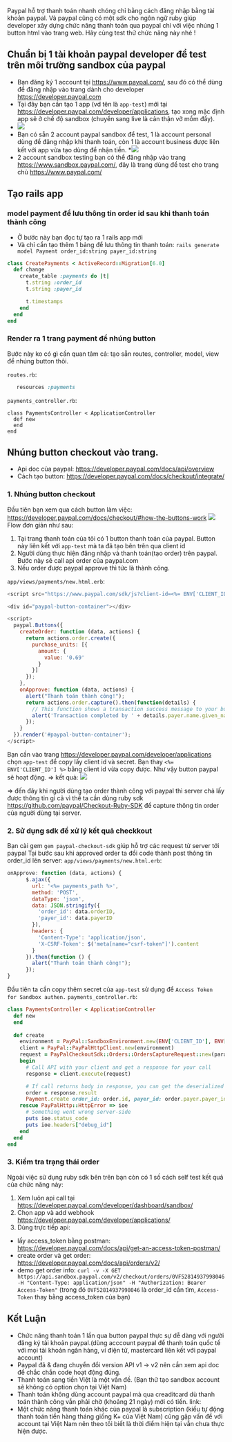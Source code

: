 Paypal hỗ trợ thanh toán nhanh chóng chỉ bằng cách đăng nhập bằng tài khoản paypal. Và paypal cũng có một sdk cho ngôn ngữ ruby giúp developer xây dựng chức năng thanh toán qua paypal chỉ với việc nhúng 1 button html vào trang web. Hãy cùng test thử chức năng này nhé !

## Chuẩn bị 1 tài khoản paypal developer để test trên môi trường sandbox của paypal
* Bạn đăng ký 1 account tại https://www.paypal.com/, sau đó có thể dùng để đăng nhập vào trang dành cho developer https://developer.paypal.com
* Tại đây bạn cần tạo 1 app (vd tên là `app-test`) mới tại https://developer.paypal.com/developer/applications, tạo xong mặc định app sẽ ở chế độ sandbox (chuyển sang live là cản thận vỡ mồm đấy).
* ![](https://images.viblo.asia/f5c11cdd-6c1b-4857-a6bd-c30ebcde569f.png)
* Bạn có sẵn 2 account paypal sandbox để test, 1 là account personal dùng để đăng nhập khi thanh toán, còn 1 là account business được liên kết với app vừa tạo dùng để nhận tiền.
*![](https://images.viblo.asia/05c5991b-f86e-41b9-81ed-6ebcb4751052.png)
* 2 account sandbox testing bạn có thể đăng nhập vào trang https://www.sandbox.paypal.com/, đây là trang dùng để test cho trang chủ https://www.paypal.com/

## Tạo rails app
### model payment để lưu thông tin order id sau khi thanh toán thành công
* Ở bước này bạn đọc tự tạo ra 1 rails app mới
* Và chỉ cần tạo thêm 1 bảng để lưu thông tin thanh toán: `rails generate model Payment order_id:string payer_id:string`
```ruby
class CreatePayments < ActiveRecord::Migration[6.0]
  def change
    create_table :payments do |t|
      t.string :order_id
      t.string :payer_id

      t.timestamps
    end
  end
end
```
### Render ra 1 trang payment để nhúng button
 Bước này ko có gì cần quan tâm cả: tạo sẵn routes, controller, model, view để nhúng button thôi.
 
 `routes.rb`:
 ```ruby
    resources :payments
```
`payments_controller.rb`:
```
class PaymentsController < ApplicationController
  def new
  end
end
```

## Nhúng button checkout vào trang.
* Api doc của paypal: https://developer.paypal.com/docs/api/overview
* Cách tạo button: https://developer.paypal.com/docs/checkout/integrate/
 
### 1. Nhúng button checkout
Đầu tiên bạn xem qua cách button làm việc: https://developer.paypal.com/docs/checkout/#how-the-buttons-work
![](https://developer.paypal.com/img/docs/checkout/v2/paypal-checkout-overview-pay-now-orders-api.svg)
Flow đơn giản như sau:
1. Tại trang thanh toán của tôi có 1 button thanh toán của paypal. Button này liên kết với `app-test` mà ta đã tạo bên trên qua client id
2. Người dùng thực hiện đăng nhập và thanh toán(tạo order) trên paypal. Bước này sẽ call api order của paypal.com
3. Nếu order được paypal approve thì tức là thành công.

`app/views/payments/new.html.erb`:
```js
<script src="https://www.paypal.com/sdk/js?client-id=<%= ENV['CLIENT_ID'] %>"></script>

<div id="paypal-button-container"></div>

<script>
  paypal.Buttons({
    createOrder: function (data, actions) {
      return actions.order.create({
        purchase_units: [{
          amount: {
            value: '0.69'
          }
        }]
      });
    },
    onApprove: function (data, actions) {
      alert("Thanh toán thành công!");
      return actions.order.capture().then(function(details) {
        // This function shows a transaction success message to your buyer.
        alert('Transaction completed by ' + details.payer.name.given_name);
      });
    }
  }).render('#paypal-button-container');
</script>
```
Bạn cần vào trang https://developer.paypal.com/developer/applications chọn `app-test` để  copy lấy client id và secret.
Bạn thay `<%= ENV['CLIENT_ID'] %>` bằng client id vừa copy được. Như vậy button paypal sẽ hoạt động.
=> kết quả:
![](https://images.viblo.asia/336411c4-1a22-49ce-a1e5-a317ed2a5def.gif)

=> đến đây khi người dùng tạo order thành công với paypal thì server chả lấy được thông tin gì cả vì thế ta cần dùng ruby sdk https://github.com/paypal/Checkout-Ruby-SDK để  capture thông tin order của người dùng tại server.

### 2. Sử dụng sdk để xử lý kết quả checkkout
Bạn cài gem `gem paypal-checkout-sdk` giúp hỗ trợ các request từ server tới paypal
Tại bước sau khi approved order ta đổi code thành post thông tin order_id lên server:
`app/views/payments/new.html.erb`:
```js
onApprove: function (data, actions) {
      $.ajax({
        url: '<%= payments_path %>',
        method: 'POST',
        dataType: 'json',
        data: JSON.stringify({
          'order_id': data.orderID,
          'payer_id': data.payerID
        }),
        headers: {
          'Content-Type': 'application/json',
          'X-CSRF-Token': $('meta[name="csrf-token"]').content
        }
      }).then(function () {
        alert("Thanh toán thành công!");
      });
}
```
Đầu tiên ta cần copy thêm secret của `app-test` sử dụng để `Access Token for Sandbox authen.`
`payments_controller.rb`:
```ruby
class PaymentsController < ApplicationController
  def new
  end
  
  def create
    environment = PayPal::SandboxEnvironment.new(ENV['CLIENT_ID'], ENV['SECRET'])
    client = PayPal::PayPalHttpClient.new(environment)
    request = PayPalCheckoutSdk::Orders::OrdersCaptureRequest::new(params[:order_id])
    begin
      # Call API with your client and get a response for your call
      response = client.execute(request)

      # If call returns body in response, you can get the deserialized version from the result attribute of the response
      order = response.result
      Payment.create order_id: order.id, payer_id: order.payer.payer_id
    rescue PayPalHttp::HttpError => ioe
      # Something went wrong server-side
      puts ioe.status_code
      puts ioe.headers["debug_id"]
    end
  end
end
```

### 3. Kiểm tra trạng thái order
Ngoài việc sử dụng ruby sdk bên trên bạn còn có 1 số cách self test kết quả của chức năng này:
1. Xem luôn api call tại https://developer.paypal.com/developer/dashboard/sandbox/
2. Chọn app và add webhook  https://developer.paypal.com/developer/applications/
3. Dùng trực tiếp api:

+ lấy access_token bằng postman: https://developer.paypal.com/docs/api/get-an-access-token-postman/
+ create order và get order: https://developer.paypal.com/docs/api/orders/v2/ 
+ demo get order info: `curl -v -X GET https://api.sandbox.paypal.com/v2/checkout/orders/0VF52814937998046 -H "Content-Type: application/json" -H "Authorization: Bearer Access-Token"` (trong đó `0VF52814937998046` là order_id cần tìm, `Access-Token` thay bằng access_token của bạn)

## Kết Luận
* Chức năng thanh toán 1 lần qua button paypal thực sự dễ dàng với người đăng ký tài khoản paypal.(dùng acccount paypal để thanh toán quốc tế với mọi tài khoản ngân hàng, ví điện tử, mastercard liên kết với paypal account)
* Paypal đã & đang chuyển đổi version API v1 -> v2 nên cần xem api doc để chắc chắn code hoạt động đúng.
* Thanh toán sang tiền Việt là một vấn đề. (Bạn thử tạo sandbox account sẽ không có option chọn tại Việt Nam) 
* Thanh toán không dùng account paypal mà qua creaditcard dù thanh toán thành công vẫn phải chờ (khoảng 21 ngày) mới có tiền. link: 
* Một chức năng thanh toán khác của paypal là subscription (kiểu tự động thanh toán tiền hàng tháng giống K+ của Việt Nam) cũng gặp vấn đề với account tại Việt Nam nên theo tôi biết là thời điểm hiện tại vẫn chưa thực hiện được.